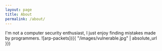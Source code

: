 ```yaml
---
layout: page
title: About
permalink: /about/
---
```


I'm not a computer security enthusiast, I just enjoy finding mistakes made by programmers.
![arp-packets]({{ "/images/vulnerable.jpg" | absolute_url }})


[jekyll-organization]: https://github.com/jekyll

